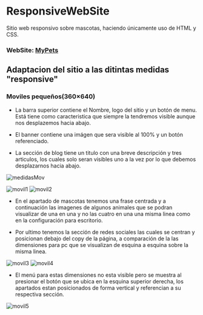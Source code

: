 # ResponsiveWebSite
Sitio web responsivo sobre mascotas, haciendo únicamente uso de HTML y CSS.

### WebSite: [MyPets](https://rodolfomorquecho.github.io/ResponsiveWebSite/)

## Adaptacion del sitio a las ditintas medidas "responsive"

### Moviles pequeños(360×640)
- La barra superior contiene el Nombre, logo del sitio y un botón de menu. Está tiene como caracteristica que siempre la tendremos visible aunque nos desplazemos hacia abajo.

- El banner contiene una imágen que sera visible al 100% y un botón referenciado.

- La sección de blog tiene un titulo con una breve descripción y tres articulos, los cuales solo seran visibles uno a la vez por lo que debemos desplazarnos hacia abajo.

![medidasMov](https://user-images.githubusercontent.com/99112892/192405802-c9edc131-d1e4-48d6-adaa-7edd61aa6b60.png)

![movil1](https://user-images.githubusercontent.com/99112892/192405821-212b97f5-d20a-4551-8def-fe3fb52d6230.png) ![movil2](https://user-images.githubusercontent.com/99112892/192406193-ce650d5e-1e45-4d5f-9b87-3112682bcae7.png)

- En el apartado de mascotas tenemos una frase centrada y a continuación las imagenes de algunos animales que se podran visualizar de una en una y no las cuatro en una una misma linea como en la configuración para escritorio.

- Por ultimo tenemos la sección de redes sociales las cuales se centran y posicionan debajo del copy de la página, a comparación de la las dimensiones para pc que se visualizan de esquina a esquina sobre la misma linea.

![movil3](https://user-images.githubusercontent.com/99112892/192408278-58e3f007-eb6f-435f-a3e8-423130a62567.png) ![movil4](https://user-images.githubusercontent.com/99112892/192408289-8dbc38df-590d-4837-a39d-78a80bf0d146.png)

- El menú para estas dimensiones no esta visible pero se muestra al presionar el botón que se ubica en la esquina superior derecha, los apartados estan posicionados de forma vertical y referencian a su respectiva sección.

![movil5](https://user-images.githubusercontent.com/99112892/192409715-7dc2e7da-ba47-4d02-809b-f87a2e07206e.png)
